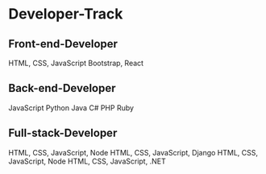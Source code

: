 # Developer-Track


## Front-end-Developer

HTML, CSS, JavaScript
Bootstrap, React

## Back-end-Developer

JavaScript
Python
Java
C#
PHP
Ruby


## Full-stack-Developer

HTML, CSS, JavaScript, Node
HTML, CSS, JavaScript, Django
HTML, CSS, JavaScript, Node
HTML, CSS, JavaScript, .NET
